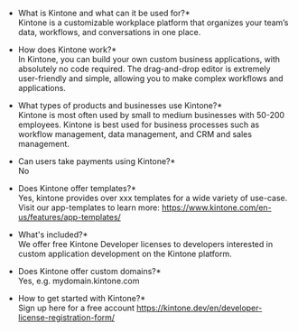 * What is Kintone and what can it be used for?*  
Kintone is a customizable workplace platform that organizes your team’s data, workflows, and conversations in one place.

* How does Kintone work?*  
In Kintone, you can build your own custom business applications, with absolutely no code required. The drag-and-drop editor is extremely user-friendly and simple, allowing you to make complex workflows and applications.

* What types of products and businesses use Kintone?*  
Kintone is most often used by small to medium businesses with 50-200 employees. Kintone is best used for business processes such as workflow management, data management, and CRM and sales management.

* Can users take payments using Kintone?*  
No

* Does Kintone offer templates?*  
Yes, kintone provides over xxx templates for a wide variety of use-case. Visit our app-templates to learn more:
https://www.kintone.com/en-us/features/app-templates/

* What's included?*  
We offer free Kintone Developer licenses to developers interested in custom application development on the Kintone platform.

* Does Kintone offer custom domains?*  
Yes, e.g. mydomain.kintone.com

* How to get started with Kintone?*  
Sign up here for a free account https://kintone.dev/en/developer-license-registration-form/